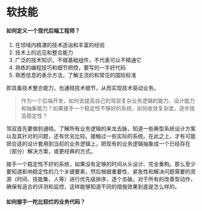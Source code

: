 # 软技能

#### 如何定义一个现代后端工程师？

1. 在领域内精湛的技术造诣和丰富的经验
2. 技术上的远见和整合能力
3. 广泛的技术知识，不做基础组件，不代表可以不精通它
4. 熟练的编程技巧和细节把控，要写的一手好代码
5. 熟悉信息的表示方法，了解主流的和常见的国际标准

即具备技术整合能力，也通晓技术细节，从而实现技术驱动业务。

> 作为一个后端开发，如何去提高自己的驾驭复杂业务逻辑的能力、设计能力和抽象能力？如果接手一个稳定性不够好的系统，如何收敛复杂度，逐步提高稳定性？

驾驭首先要做到通晓。了解所有业务逻辑的来龙去脉，知道一些典型系统设计方案以及其针对的问题，还有优劣比较。接触过一些实际的系统。在此之上，才有可能把合适的设计套用到当前的业务逻辑上，把现有的业务逻辑抽象成一个已经存在（部分）解决方案，或更经典的方式。

接手一个稳定性不好的系统，如果没有足够的时间从头设计、完全重构。那么至少要知道影响稳定性的几个关键要素，然后根据重要性、紧急性和解决问题需要的资源（时间、技能集、人等）进行优先级排序，逐个击破。对于所有的改善型动作，确保有适合的评测和监控，这样能够知道不同的措施效果到底是怎么样的。

#### 如何接手一陀比较烂的业务代码？



